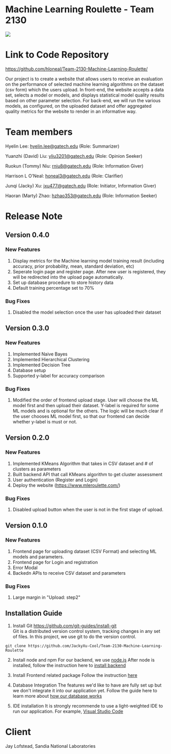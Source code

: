 # Machine Learning Roulette - Team 2130
![](https://github.com/JackyXu-Cool/Team-2130-Machine-Learning-Roulette/actions/workflows/node.js.yml/badge.svg)

# Link to Code Repository
https://github.com/hloneal/Team-2130-Machine-Learning-Roulette/

Our project is to create a website that allows users to receive an evaluation on the performance of selected machine learning algorithms on the dataset (csv form) which the users upload. In front-end, the website accepts a data set, selects a model or models, and displays statistical model quality results based on other parameter selection. For back-end, we will run the various models, as configured, on the uploaded dataset and offer aggregated quality metrics for the website to render in an informative way.

# Team members
Hyelin Lee: hyelin.lee@gatech.edu (Role: Summarizer)

Yuanzhi (David) Liu: yliu3201@gatech.edu (Role: Opinion Seeker)

Ruokun (Tommy) Niu: rniu8@gatech.edu (Role: Information Giver)

Harrison L O'Neal: honeal3@gatech.edu (Role: Clarifier)

Junqi (Jacky) Xu: jxu477@gatech.edu (Role: Initiator, Information Giver)

Haoran (Marty) Zhao: hzhao353@gatech.edu (Role: Information Seeker)

# Release Note

## Version 0.4.0
### New Features
1. Display metrics for the Machine learning model training result (including accuracy, prior probability, mean, standard deviation, etc)
2. Seperate login page and register page. After new user is registered, they will be redirected into the upload page automatically.
3. Set up database procedure to store history data
4. Default training percentage set to 70%
### Bug Fixes
1. Disabled the model selection once the user has uploaded their dataset


## Version 0.3.0
### New Features
1. Implemented Naive Bayes
2. Implemented Hierarchical Clustering
3. Implemented Decision Tree
4. Database setup
5. Supported y-label for accuracy comparison
### Bug Fixes
1. Modified the order of frontend upload stage. User will choose the ML model first and then upload their dataset. Y-label is required for some ML models and is optional for the others. The logic will be much clear if the user chooses ML model first, so that our frontend can decide whether y-label is must or not.


## Version 0.2.0
### New Features
1. Implemented KMeans Algorithm that takes in CSV dataset and # of clusters as parameters
2. Built backend API that call KMeans algorithm to get cluster assessment
3. User authentication (Register and Login)
4. Deploy the website (https://www.mleroulette.com/)
### Bug Fixes
1. Disabled upload button when the user is not in the first stage of upload.


## Version 0.1.0
### New Features
1. Frontend page for uploading dataset (CSV Format) and selecting ML models and parameters.
2. Frontend page for Login and registration
3. Error Modal
4. Backedn APIs to receive CSV dataset and parameters
### Bug Fixes
1. Large margin in "Upload: step2"

## Installation Guide
1. Install Git https://github.com/git-guides/install-git <br />
Git is a distributed version control system, tracking changes in any set of files. In this project, we use git to do the version control.
```
git clone https://github.com/JackyXu-Cool/Team-2130-Machine-Learning-Roulette
```
2. Install node and npm
For our backend, we use [node.js](https://nodejs.org/en/download/) <nr />
After node is installed, follow the instruction here to [install backend](https://github.com/JackyXu-Cool/Team-2130-Machine-Learning-Roulette/tree/master/mlr_backend)

3. Install Frontend related package
Follow the instruction [here](https://github.com/JackyXu-Cool/Team-2130-Machine-Learning-Roulette/tree/master/mlr_frontend)

4. Database Integration
The features we'd like to have are fully set up but we don't integrate it into our application yet. Follow the guide here to learn more about [how our database works](https://github.com/JackyXu-Cool/Team-2130-Machine-Learning-Roulette/tree/master/mlr_database)

5. IDE installation
It is strongly recommende to use a light-weighted IDE to run our application. For example, [Visual Studio Code](https://code.visualstudio.com/Download)


# Client
Jay Lofstead, Sandia National Laboratories

